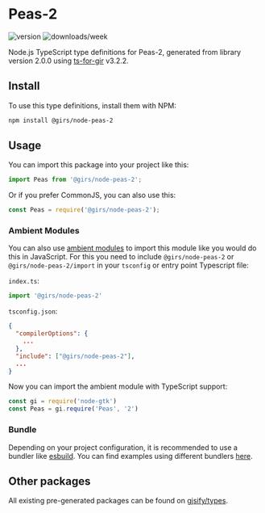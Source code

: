 
# Peas-2

![version](https://img.shields.io/npm/v/@girs/node-peas-2)
![downloads/week](https://img.shields.io/npm/dw/@girs/node-peas-2)


Node.js TypeScript type definitions for Peas-2, generated from library version 2.0.0 using [ts-for-gir](https://github.com/gjsify/ts-for-gir) v3.2.2.


## Install

To use this type definitions, install them with NPM:
```bash
npm install @girs/node-peas-2
```

## Usage

You can import this package into your project like this:
```ts
import Peas from '@girs/node-peas-2';
```

Or if you prefer CommonJS, you can also use this:
```ts
const Peas = require('@girs/node-peas-2');
```

### Ambient Modules

You can also use [ambient modules](https://github.com/gjsify/ts-for-gir/tree/main/packages/cli#ambient-modules) to import this module like you would do this in JavaScript.
For this you need to include `@girs/node-peas-2` or `@girs/node-peas-2/import` in your `tsconfig` or entry point Typescript file:

`index.ts`:
```ts
import '@girs/node-peas-2'
```

`tsconfig.json`:
```json
{
  "compilerOptions": {
    ...
  },
  "include": ["@girs/node-peas-2"],
  ...
}
```

Now you can import the ambient module with TypeScript support: 

```ts
const gi = require('node-gtk')
const Peas = gi.require('Peas', '2')
```


### Bundle

Depending on your project configuration, it is recommended to use a bundler like [esbuild](https://esbuild.github.io/). You can find examples using different bundlers [here](https://github.com/gjsify/ts-for-gir/tree/main/examples).

## Other packages

All existing pre-generated packages can be found on [gjsify/types](https://github.com/gjsify/types).

